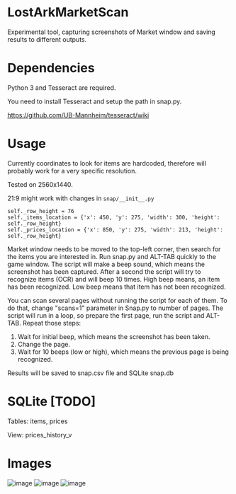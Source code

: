 # LostArkMarketScan
Experimental tool, capturing screenshots of Market window and saving results to different outputs.

# Dependencies
Python 3 and Tesseract are required.

You need to install Tesseract and setup the path in snap.py.

https://github.com/UB-Mannheim/tesseract/wiki

# Usage
Currently coordinates to look for items are hardcoded, therefore will probably work for a very specific resolution.

Tested on 2560x1440.

21:9 might work with changes in `snap/__init__.py`

    self._row_height = 76
    self._items_location = {'x': 450, 'y': 275, 'width': 300, 'height': self._row_height}
    self._prices_location = {'x': 850, 'y': 275, 'width': 213, 'height': self._row_height}


Market window needs to be moved to the top-left corner, then search for the items you are interested in.
Run snap.py and ALT-TAB quickly to the game window. The script will make a beep sound, which means the screenshot has been captured.
After a second the script will try to recognize items (OCR) and will beep 10 times. High beep means, an item has been recognized. Low beep means that item has not been recognized.

You can scan several pages without running the script for each of them. To do that, change "scans=1" parameter in Snap.py to number of pages.
The script will run in a loop, so prepare the first page, run the script and ALT-TAB. Repeat those steps:
1. Wait for initial beep, which means the screenshot has been taken.
2. Change the page.
3. Wait for 10 beeps (low or high), which means the previous page is being recognized.

Results will be saved to snap.csv file and SQLite snap.db

# SQLite [TODO]
Tables: items, prices

View: prices_history_v

# Images
![image](https://user-images.githubusercontent.com/10432092/159123791-bec9a77f-133b-4a0a-a7d8-0fadebd61ac1.png)
![image](https://user-images.githubusercontent.com/10432092/159123817-f1e813f9-dd84-493f-a56a-2de4790ba6d5.png)
![image](https://user-images.githubusercontent.com/10432092/159123841-72750299-dfa0-4757-a569-5d732c09f2ae.png)


